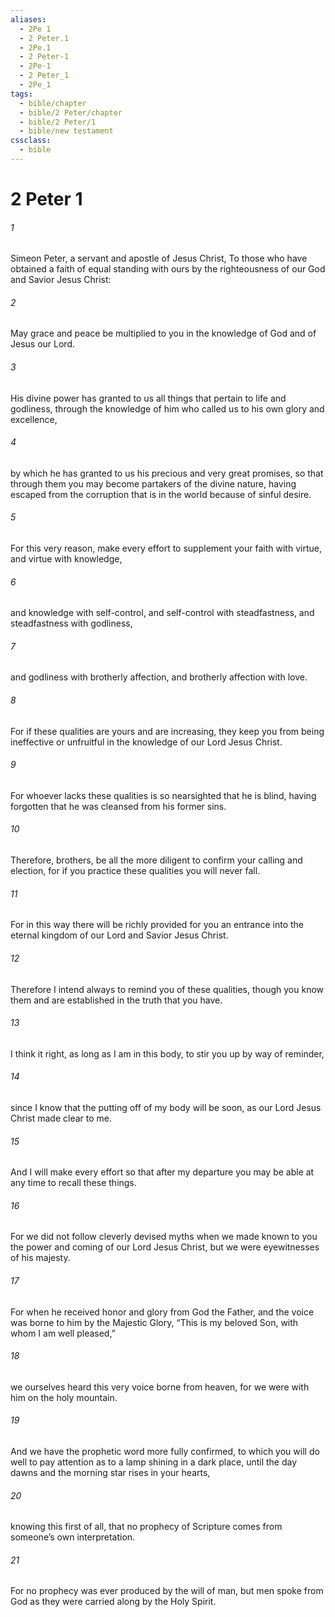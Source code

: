 ```yaml
---
aliases:
  - 2Pe 1
  - 2 Peter.1
  - 2Pe.1
  - 2 Peter-1
  - 2Pe-1
  - 2 Peter_1
  - 2Pe_1
tags:
  - bible/chapter
  - bible/2 Peter/chapter
  - bible/2 Peter/1
  - bible/new testament
cssclass:
  - bible
---
```


# 2 Peter 1

###### 1
Simeon Peter, a servant and apostle of Jesus Christ, To those who have obtained a faith of equal standing with ours by the righteousness of our God and Savior Jesus Christ:
###### 2
May grace and peace be multiplied to you in the knowledge of God and of Jesus our Lord.
###### 3
His divine power has granted to us all things that pertain to life and godliness, through the knowledge of him who called us to his own glory and excellence,
###### 4
by which he has granted to us his precious and very great promises, so that through them you may become partakers of the divine nature, having escaped from the corruption that is in the world because of sinful desire.
###### 5
For this very reason, make every effort to supplement your faith with virtue, and virtue with knowledge,
###### 6
and knowledge with self-control, and self-control with steadfastness, and steadfastness with godliness,
###### 7
and godliness with brotherly affection, and brotherly affection with love.
###### 8
For if these qualities are yours and are increasing, they keep you from being ineffective or unfruitful in the knowledge of our Lord Jesus Christ.
###### 9
For whoever lacks these qualities is so nearsighted that he is blind, having forgotten that he was cleansed from his former sins.
###### 10
Therefore, brothers, be all the more diligent to confirm your calling and election, for if you practice these qualities you will never fall.
###### 11
For in this way there will be richly provided for you an entrance into the eternal kingdom of our Lord and Savior Jesus Christ.
###### 12
Therefore I intend always to remind you of these qualities, though you know them and are established in the truth that you have.
###### 13
I think it right, as long as I am in this body,  to stir you up by way of reminder,
###### 14
since I know that the putting off of my body will be soon, as our Lord Jesus Christ made clear to me.
###### 15
And I will make every effort so that after my departure you may be able at any time to recall these things.
###### 16
For we did not follow cleverly devised myths when we made known to you the power and coming of our Lord Jesus Christ, but we were eyewitnesses of his majesty.
###### 17
For when he received honor and glory from God the Father, and the voice was borne to him by the Majestic Glory, “This is my beloved Son, with whom I am well pleased,”
###### 18
we ourselves heard this very voice borne from heaven, for we were with him on the holy mountain.
###### 19
And we have the prophetic word more fully confirmed, to which you will do well to pay attention as to a lamp shining in a dark place, until the day dawns and the morning star rises in your hearts,
###### 20
knowing this first of all, that no prophecy of Scripture comes from someone’s own interpretation.
###### 21
For no prophecy was ever produced by the will of man, but men spoke from God as they were carried along by the Holy Spirit.


